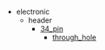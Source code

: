 * electronic
  * header
    * [34_pin](electronic/header/34_pin)
      * [through_hole](electronic/header/34_pin/through_hole)
